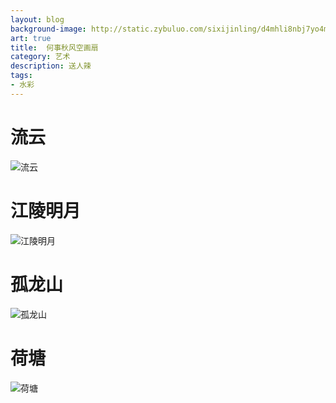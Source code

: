 ```yaml
---
layout: blog
background-image: http://static.zybuluo.com/sixijinling/d4mhli8nbj7yo4mjjrp61t0c/95546060495ee5d40dd0e831d9b858cf794ae4b6.jpg
art: true
title:  何事秋风空画扇
category: 艺术
description: 送人辣
tags:
- 水彩
---
```


# 流云
![流云][1]

# 江陵明月
![江陵明月][2]

# 孤龙山
![孤龙山][3]

# 荷塘
![荷塘][4]


  [1]: http://static.zybuluo.com/sixijinling/d4mhli8nbj7yo4mjjrp61t0c/95546060495ee5d40dd0e831d9b858cf794ae4b6.jpg
  [2]: http://static.zybuluo.com/sixijinling/soo3p8weokl3eci3lageze9e/3c2e7ab73fc0abf790a62468b53721b52f0fe314.jpg
  [3]: http://static.zybuluo.com/sixijinling/o8qtoe7ew7fzjs4gxhca99iu/66a4dfa5f2bbad64d2e6086b0bea9f131bfee242.jpg
  [4]: http://static.zybuluo.com/sixijinling/2ph6zu6jh93a1golg5rcf82k/b2d2bdedd5177bc71f929dce8716a82c2a26f4b9.jpg